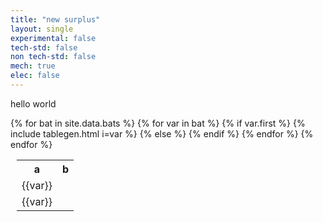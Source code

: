 ```yaml
---
title: "new surplus"
layout: single
experimental: false
tech-std: false
non tech-std: false
mech: true
elec: false
---
```


hello world  

<table style = "margin-left:10px">
  <tr>
    <th> a </th>
    <th> b </th>
  </tr>
  {% for bat in site.data.bats %}
  <tr>
    {% for var in bat %} 
      {% if var.first %}
      <tr>
        <td>{{var}}</td>
          {% include tablegen.html i=var %}
      </tr>
      {% else %}
          <td> {{var}} </td>
      {% endif %}
   {% endfor %}   
  </tr>
  {% endfor %}
</table>
